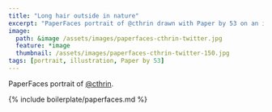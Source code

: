 ```yaml
---
title: "Long hair outside in nature"
excerpt: "PaperFaces portrait of @cthrin drawn with Paper by 53 on an iPad."
image: 
  path: &image /assets/images/paperfaces-cthrin-twitter.jpg 
  feature: *image
  thumbnail: /assets/images/paperfaces-cthrin-twitter-150.jpg
tags: [portrait, illustration, Paper by 53]
---
```


PaperFaces portrait of [@cthrin](http://twitter.com/cthrin).

{% include boilerplate/paperfaces.md %}
